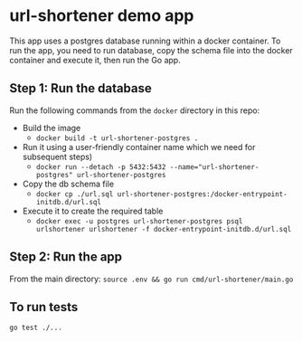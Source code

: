 # url-shortener demo app

This app uses a postgres database running within a docker container. To run the app, you need to run database, copy the schema file into the docker container and execute it, then run the Go app.

## Step 1: Run the database
Run the following commands from the `docker` directory in this repo:
- Build the image
  - `docker build -t url-shortener-postgres .`
- Run it using a user-friendly container name which we need for subsequent steps)
  - `docker run --detach -p 5432:5432 --name="url-shortener-postgres" url-shortener-postgres`
- Copy the db schema file
  - `docker cp ./url.sql url-shortener-postgres:/docker-entrypoint-initdb.d/url.sql`
- Execute it to create the required table
  - `docker exec -u postgres url-shortener-postgres psql urlshortener urlshortener -f docker-entrypoint-initdb.d/url.sql`

## Step 2: Run the app
From the main directory: `source .env && go run cmd/url-shortener/main.go`

## To run tests
`go test ./...`

